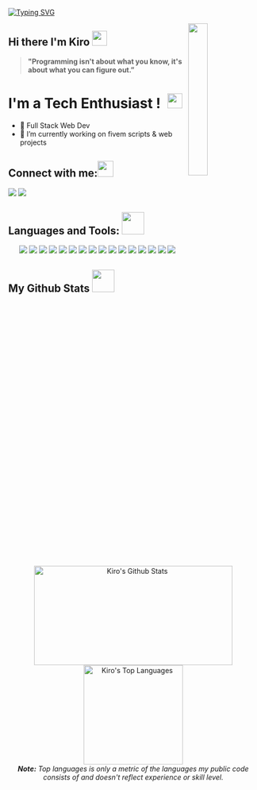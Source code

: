 [![Typing SVG](https://readme-typing-svg.herokuapp.com?color=F0DB4F&size=29&multiline=true&width=700&lines=Welcome+To+Kiro's+GitHub+Profile)](https://git.io/typing-svg)

<a href="#"><img width="28%" height="auto" align="right" src="https://cdn4.iconfinder.com/data/icons/male-occupation-avatar-1/64/Programmer-Coding-Avatar-Occupation-Man-512.png" /></a>
## Hi there I'm Kiro <img src="https://github.com/TheDudeThatCode/TheDudeThatCode/blob/master/Assets/Mario_Hello_Big.gif" width="30px">
> **"Programming isn't about what you know, it's about what you can figure out.”**

# I'm a Tech Enthusiast ! </b>&nbsp;<img src="https://github.com/TheDudeThatCode/TheDudeThatCode/blob/master/Assets/Designer.gif" width="30px">

- 🌱 Full Stack Web Dev 
- 🌱 I’m currently working on fivem scripts & web projects



## Connect with me:<img src="https://github.com/TheDudeThatCode/TheDudeThatCode/blob/master/Assets/Handshake.gif" height="32px">
<a href="mailto:sbaofu@gmail.com" target="_blank"><img src="https://img.shields.io/badge/-Email-0D1117?style=for-the-badge&logo=gmail&logoColor=F0DB4F"></a>
<a href="https://www.instagram.com/thereal_saf" target="_blank"><img src="https://img.shields.io/badge/-Instagram-0D1117?style=for-the-badge&logo=instagram&logoColor=F0DB4F"></a> 

## Languages and Tools: <img src="https://user-images.githubusercontent.com/76244600/130684889-4425a8ef-53ba-48f3-9433-871976fba0e9.gif" width="45px">

<p align="center">
  <a href="#"><img src="https://img.shields.io/badge/-JavaScript-0D1117?logo=javascript&logoColor=F0DB4F"></a>
  <a href="#"><img src="https://img.shields.io/badge/-HTML5-0D1117?logo=html5&logoColor=F0DB4F"></a>
  <a href="#"><img src="https://img.shields.io/badge/-CSS3-0D1117?logo=css3&logoColor=F0DB4F"></a>
  <a href="#"><img src="https://img.shields.io/badge/-React-0D1117?logo=react&logoColor=F0DB4F"></a>
  <a href="#"><img src="https://img.shields.io/badge/-Nodejs-0D1117?logo=Node.js&logoColor=F0DB4F"></a>
  <a href="#"><img src="https://img.shields.io/badge/-Git-0D1117?logo=git&logoColor=F0DB4F"></a>
  <a href="#"><img src="https://img.shields.io/badge/-MongoDB-0D1117?logo=mongodb&logoColor=F0DB4F"></a>
  <a href="#"><img src="https://img.shields.io/badge/-MySQL-0D1117?logo=mysql&logoColor=F0DB4F"></a>
  <a href="#"><img src="https://img.shields.io/badge/SQL%20-%230D1117.svg?logo=amazon-dynamodb&logoColor=F0DB4F"></a>
  <a href="#"><img src="https://img.shields.io/badge/-GitHub-0D1117?logo=github&logoColor=F0DB4F"></a>
  <a href="#"><img src="https://img.shields.io/badge/Lua-0D1117?logo=lua&logoColor=F0DB4F"></a>
  <a href="#"><img src="https://img.shields.io/badge/Express.js-0D1117?logo=express&logoColor=F0DB4F"></a>
  <a href="#"><img src="https://img.shields.io/badge/Bootstrap-0D1117?logo=bootstrap&logoColor=F0DB4F"></a>
  <a href="#"><img src="https://img.shields.io/badge/Material--UI-0D1117?logo=materialui&logoColor=F0DB4F"></a>
  <a href="#"><img src="https://img.shields.io/badge/Redux-0D1117?logo=redux&logoColor=F0DB4F"></a>
  <a href="#"><img src="https://img.shields.io/badge/React_Router-0D1117?logo=reactrouter&logoColor=F0DB4F"></a>
</p>

## My Github Stats <img src="https://user-images.githubusercontent.com/76244600/130684889-4425a8ef-53ba-48f3-9433-871976fba0e9.gif" width="45px">
  <br/>
  <div align="center">
    <a href="#"><img alt="Kiro's Github Stats" src="https://github-readme-stats.vercel.app/api?username=Kirozai&show_icons=true&include_all_commits=true&count_private=true&theme=react&hide_border=true&bg_color=0D1117&title_color=F0DB4F&icon_color=F0DB4F" height="200" width="400"/></a>
    <a href="#"><img alt="Kiro's Top Languages" src="https://github-readme-stats.vercel.app/api/top-langs/?username=Kirozai&langs_count=10&layout=compact&theme=react&hide_border=true&bg_color=0D1117&title_color=F0DB4F&icon_color=F0DB4F&card_width=200" height="200"/></a>
    <br/>
    <i><b>Note:</b> Top languages is only a metric of the languages my public code consists of and doesn't reflect experience or skill level.</i>
  </div>

